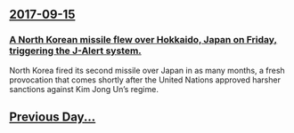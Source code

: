 ## [2017-09-15](/news/2017/09/15/index.md)

### [ A North Korean missile flew over Hokkaido, Japan on Friday, triggering the J-Alert system. ](/news/2017/09/15/a-north-korean-missile-flew-over-hokkaido-japan-on-friday-triggering-the-j-alert-system.md)
North Korea fired its second missile over Japan in as many months, a fresh provocation that comes shortly after the United Nations approved harsher sanctions against Kim Jong Un’s regime.

## [Previous Day...](/news/2017/09/14/index.md)

